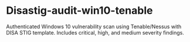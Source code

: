 # Disastig-audit-win10-tenable
Authenticated Windows 10 vulnerability scan using Tenable/Nessus with DISA STIG template. Includes critical, high, and medium severity findings.
